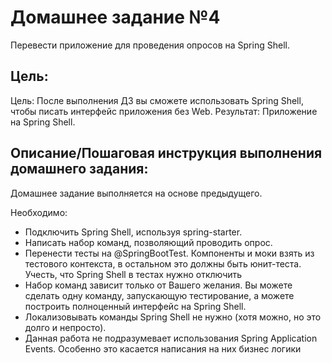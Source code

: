 # Домашнее задание №4
Перевести приложение для проведения опросов на Spring Shell.

## Цель:
Цель: После выполнения ДЗ вы сможете использовать Spring Shell, чтобы писать интерфейс приложения без Web.
Результат: Приложение на Spring Shell.

## Описание/Пошаговая инструкция выполнения домашнего задания:
Домашнее задание выполняется на основе предыдущего.

Необходимо:
* Подключить Spring Shell, используя spring-starter.
* Написать набор команд, позволяющий проводить опрос.
* Перенести тесты на @SpringBootTest. Компоненты и моки взять из тестового контекста, в остальном это должны быть юнит-теста. Учесть, что Spring Shell в тестах нужно отключить
* Набор команд зависит только от Вашего желания. Вы можете сделать одну команду, запускающую тестирование, а можете построить полноценный интерфейс на Spring Shell.
* Локализовывать команды Spring Shell не нужно (хотя можно, но это долго и непросто).
* Данная работа не подразумевает использования Spring Application Events. Особенно это касается написания на них бизнес логики



